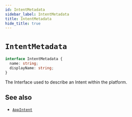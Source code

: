 ```yaml
---
id: IntentMetadata
sidebar_label: IntentMetadata
title: IntentMetadata
hide_title: true
---
```

# `IntentMetadata`

```typescript
interface IntentMetadata {
  name: string;
  displayName: string;
}
```

The Interface used to describe an Intent within the platform.

## See also
* [`AppIntent`](AppIntent)